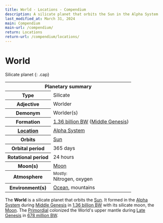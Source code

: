 ```yaml
---
title: World - Locations - Compendium
description: A silicate planet that orbits the Sun in the Alpha System
last_modified_at: March 31, 2024
main: Compendium
main-url: /compendium/
return: Locations
return-url: /compendium/locations/
---
```


# World
Silicate planet
{: .cap}

<div class="table right plainlinks" markdown=0>
  <table class="table full borders smallest">
    <tr><th colspan=2>Planetary summary</th></tr>
    <tr><th>Type</th><td>Silicate</td></tr>
    <tr><th>Adjective</th><td>Worlder</td></tr>
    <tr><th>Demonym</th><td>Worlder(s)</td></tr>
    <tr><th>Formation</th><td><a href="/compendium/events/genesis/#136-billion-bw">1.36 billion BW</a> (<a href="/compendium/events/genesis/#middle-genesis">Middle Genesis</a>)</td></tr>
    <tr><th><a href="/compendium/locations/">Location</a></th><td><a href="/compendium/locations/alpha-system/">Alpha System</a></td></tr>
    <tr><th>Orbits</th><td><a href="/compendium/locations/sun/">Sun</a></td></tr>
    <tr><th>Orbital period</th><td>365 days</td></tr>
    <tr><th>Rotational period</th><td>24 hours</td></tr>
    <tr><th>Moon(s)</th><td><a href="/compendium/locations/moon/">Moon</a></td></tr>
    <tr><th>Atmosphere</th><td><small>Mostly:</small><br>Nitrogen, oxygen</td></tr>
    <tr><th>Environment(s)</th><td><a href="/compendium/locations/ocean/">Ocean</a>, mountains</td></tr>
  </table>
</div>

The **World** is a silicate planet that orbits the [Sun](/compendium/locations/sun/). It formed in the [Alpha System](/compendium/locations/alpha-system/) during [Middle Genesis](/compendium/events/genesis/#middle-genesis) in [1.36 billion BW](/compendium/events/genesis/#136-billion-bw) with its silicate moon, the [Moon](/compendium/locations/moon/). The [Primordial](/compendium/creatures/primordial/) colonized the World's upper mantle during [Late Genesis](/compendium/events/genesis/#late-genesis) in [678 million BW](/compendium/events/genesis/#678-million-bw).